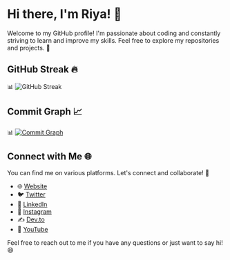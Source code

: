 # Hi there, I'm Riya! 👋

Welcome to my GitHub profile! I'm passionate about coding and constantly striving to learn and improve my skills. Feel free to explore my repositories and projects. 🚀

## GitHub Streak 🔥

📊 ![GitHub Streak](https://github-readme-streak-stats.herokuapp.com/?user=persistent-coder)

## Commit Graph 📈

📊 [![Commit Graph](https://activity-graph.herokuapp.com/graph?username=persistent-coder&theme=github)](https://github.com/persistent-coder)

## Connect with Me 🌐

You can find me on various platforms. Let's connect and collaborate! 🤝

- 🌐 [Website](https://www.persistentcoder.com)
- 🐦 [Twitter](https://twitter.com/persistentcoder)
- 💼 [LinkedIn](https://www.linkedin.com/in/persistentcoder)
- 📸 [Instagram](https://www.instagram.com/persistentcoder)
- ✍️ [Dev.to](https://dev.to/persistentcoder)
- 🎥 [YouTube](https://www.youtube.com/c/persistentcoder)

Feel free to reach out to me if you have any questions or just want to say hi! 😄
